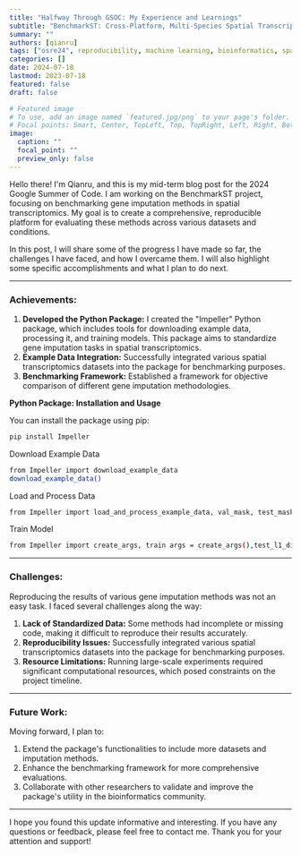 ```yaml
---
title: "Halfway Through GSOC: My Experience and Learnings"
subtitle: "BenchmarkST: Cross-Platform, Multi-Species Spatial Transcriptomics Gene Imputation Benchmarking"
summary: ""
authors: [qianru]
tags: ["osre24", reproducibility, machine learning, bioinformatics, spatial transcriptomics]
categories: []
date: 2024-07-18
lastmod: 2023-07-18
featured: false
draft: false

# Featured image
# To use, add an image named `featured.jpg/png` to your page's folder.
# Focal points: Smart, Center, TopLeft, Top, TopRight, Left, Right, BottomLeft, Bottom, BottomRight.
image:
  caption: ""
  focal_point: ""
  preview_only: false
---
```


Hello there! I'm Qianru, and this is my mid-term blog post for the 2024 Google Summer of Code. I am working on the BenchmarkST project, focusing on benchmarking gene imputation methods in spatial transcriptomics. My goal is to create a comprehensive, reproducible platform for evaluating these methods across various datasets and conditions.

In this post, I will share some of the progress I have made so far, the challenges I have faced, and how I overcame them. I will also highlight some specific accomplishments and what I plan to do next.

---



### Achievements:
1. **Developed the Python Package:** I created the "Impeller" Python package, which includes tools for downloading example data, processing it, and training models. This package aims to standardize gene imputation tasks in spatial transcriptomics.
2. **Example Data Integration:** Successfully integrated various spatial transcriptomics datasets into the package for benchmarking purposes.
3. **Benchmarking Framework:** Established a framework for objective comparison of different gene imputation methodologies.

**Python Package: Installation and Usage**

You can install the package using pip:

```bash
pip install Impeller
```

Download Example Data
```bash
from Impeller import download_example_data
download_example_data()
```

Load and Process Data
```bash
from Impeller import load_and_process_example_data, val_mask, test_mask, x, original_x = load_and_process_example_data()
```

Train Model
```bash
from Impeller import create_args, train args = create_args(),test_l1_distance, test_cosine_sim, test_rmse = train(args, data, val_mask, test_mask, x, original_x)
```

---



### Challenges:
Reproducing the results of various gene imputation methods was not an easy task. I faced several challenges along the way:
1. **Lack of Standardized Data:** Some methods had incomplete or missing code, making it difficult to reproduce their results accurately.
2. **Reproducibility Issues:** Successfully integrated various spatial transcriptomics datasets into the package for benchmarking purposes.
3. **Resource Limitations:** Running large-scale experiments required significant computational resources, which posed constraints on the project timeline.


---



### Future Work:
Moving forward, I plan to:
1. Extend the package's functionalities to include more datasets and imputation methods.
2. Enhance the benchmarking framework for more comprehensive evaluations.
3. Collaborate with other researchers to validate and improve the package's utility in the bioinformatics community.

---


I hope you found this update informative and interesting. If you have any questions or feedback, please feel free to contact me. Thank you for your attention and support!

